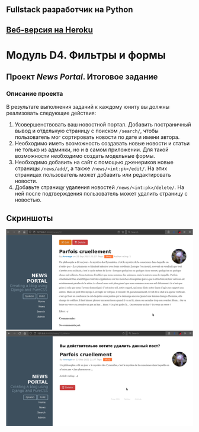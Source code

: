 ## Fullstack разработчик на Python

## [Веб-версия на Heroku](https://pyfs-d3.herokuapp.com/news/ "Веб-версия на Heroku")

# Модуль D4. Фильтры и формы

## **Проект** _News Portal_. **Итоговое задание**

### Описание проекта

В результате выполнения заданий к каждому юниту вы должны реализовать следующие действия:

1. Усовершенствовать ваш новостной портал. Добавить постраничный вывод и отдельную страницу с поиском `/search/`, чтобы пользователь мог сортировать новости по дате и имени автора.
2. Необходимо иметь возможность создавать новые новости и статьи не только из админки, но и в самом приложении. Для такой возможности необходимо создать модельные формы.
3. Необходимо добавить на сайт с помощью дженериков новые страницы `/news/add/`, а также `/news/<int:pk>/edit/`. На этих страницах пользователь может добавить или редактировать новости.
4. Добавьте страницу удаления новостей `/news/<int:pk>/delete/`. На ней после подтверждения пользователь может удалить страницу с новостью.

## Скриншоты

![Скриншот](./D4.png)
![Скриншот](./D4_.png)
